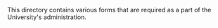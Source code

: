 This directory contains various forms that are required as a part of the
University's administration.